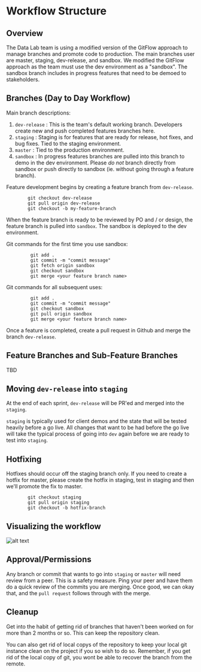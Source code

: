 # Workflow Structure

## Overview

The Data Lab team is using a modified version of the GitFlow approach to manage branches and promote code to production. The main branches user are
master, staging, dev-release, and sandbox.  We modified the GitFlow approach as the team must use the dev environment as a "sandbox".  The sandbox branch includes in progress features that need to be demoed to stakeholders.

## Branches (Day to Day Workflow)

Main branch descriptions:
1) `dev-release` : This is the team's default working branch.  Developers create new and push completed features branches here.
2) `staging` : Staging is for features that are ready for release, hot fixes, and bug fixes. Tied to the staging environment.
3) `master` : Tied to the production environment.
4) `sandbox` : In progress features branches are pulled into this branch to demo in the dev environment.  Please *do not* branch directly from sandbox or push directly to sandbox (ie. without going through a feature branch).

Feature development begins by creating a feature branch from `dev-release`.

```
        git checkout dev-release
        git pull origin dev-release
        git checkout -b my-feature-branch
```

When the feature branch is ready to be reviewed by PO and / or design, the feature branch is pulled into `sandbox`.  The sandbox is deployed to the dev environment.

Git commands for the first time you use sandbox:

```
         git add .
         git commit -m "commit message"
         git fetch origin sandbox
         git checkout sandbox
         git merge <your feature branch name>
```

Git commands for all subsequent uses:

```
         git add .
         git commit -m "commit message"
         git checkout sandbox
         git pull origin sandbox
         git merge <your feature branch name>
```

Once a feature is completed, create a pull request in Github and merge the branch `dev-release`.

## Feature Branches and Sub-Feature Branches

TBD

## Moving `dev-release` into `staging`

At the end of each sprint, `dev-release` will be PR'ed and merged into the `staging`.


`staging` is typically used for client demos and the state that will be tested heavily before a go live. All changes that want to be had before the go live 
will take the typical process of going into `dev` again before we are ready to test into `staging`. 

## Hotfixing

Hotfixes should occur off the staging branch only.  If you need to create a hotfix for master, please create the hotfix in staging, test in staging and then we'll promote the fix to master.

```
        git checkout staging
        git pull origin staging
        git checkout -b hotfix-branch
```


## Visualizing the workflow

![alt text](https://github.com/fedspendingtransparency/datalab/blob/feature/DA-3824/documentation/branching.png)

## Approval/Permissions

Any branch or commit that wants to go into `staging` or `master` will need review from a peer. This is a safety measure.
Ping your peer and have them do a quick review of the commits you are merging. Once good, we can okay that, and the `pull request` follows through with 
the merge. 

## Cleanup

Get into the habit of getting rid of branches that haven't been worked on for more than 2 months or so. This can keep the repository clean.

You can also get rid of local copys of the repository to keep your local git instance clean on the project if you so wish to do so. Remember, 
if you get rid of the local copy of git, you wont be able to recover the branch from the remote.
